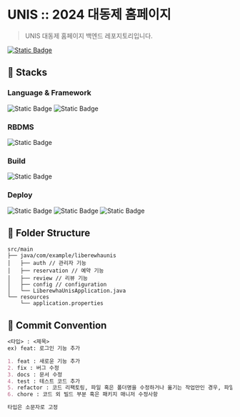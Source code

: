 
# UNIS :: 2024 대동제 홈페이지

> UNIS 대동제 홈페이지 백엔드 레포지토리입니다.

<a href="https://docs.google.com/spreadsheets/d/1tEpwZgMzu_iFQC6BAYGZXBKJZvgFv2XsdHRnVcNun0A/edit?usp=sharing">![Static Badge](https://img.shields.io/badge/API%20%EB%AA%85%EC%84%B8%EC%84%9C-%23016FFB?style=for-the-badge)</a>



## 🦕 Stacks

### Language & Framework
![Static Badge](https://img.shields.io/badge/java-%235382a1?style=for-the-badge&logoColor=white)
![Static Badge](https://img.shields.io/badge/spring%20boot-%236DB33F?style=for-the-badge&logo=springboot&logoColor=white)

### RBDMS
![Static Badge](https://img.shields.io/badge/mysql-%234479A1?style=for-the-badge&logo=mysql&logoColor=white) 

### Build
![Static Badge](https://img.shields.io/badge/gradle-%2302303A?style=for-the-badge&logo=gradle&logoColor=white)

### Deploy
![Static Badge](https://img.shields.io/badge/amazon%20ec2-%23FF9900?style=for-the-badge&logo=amazonec2&logoColor=white)
![Static Badge](https://img.shields.io/badge/amazon%20rds-%23527FFF?style=for-the-badge&logo=amazonrds&logoColor=white) ![Static Badge](https://img.shields.io/badge/amazon%20s3-%23569A31?style=for-the-badge&logo=amazons3&logoColor=white)

## 🦕 Folder Structure
```
src/main
├── java/com/example/liberewhaunis
│   ├── auth // 관리자 기능 
│   ├── reservation // 예약 기능 
│   ├── review // 리뷰 기능
│   ├── config // configuration
│   └── LiberewhaUnisApplication.java
└── resources
    └── application.properties
```

## 📘 Commit Convention
``` Markdown
<타입> : <제목>
ex) feat: 로그인 기능 추가

1. feat : 새로운 기능 추가
2. fix : 버그 수정
3. docs : 문서 수정
4. test : 테스트 코드 추가
5. refactor : 코드 리팩토링, 파일 혹은 폴더명을 수정하거나 옮기는 작업만인 경우, 파일을 삭제하는 작업만 수행한 경우
6. chore : 코드 외 빌드 부분 혹은 패키지 매니저 수정사항

타입은 소문자로 고정
```
